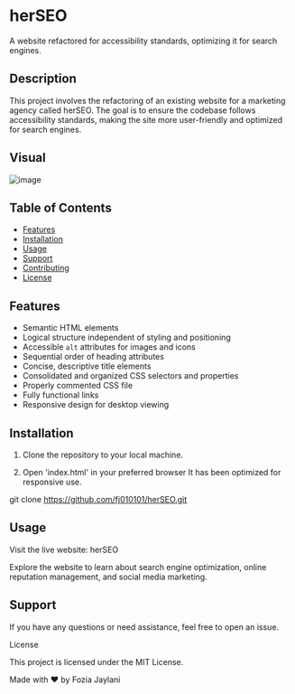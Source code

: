 # herSEO

A website refactored for accessibility standards, optimizing it for search engines.

## Description

This project involves the refactoring of an existing website for a marketing agency called herSEO. The goal is to ensure the codebase follows accessibility standards, making the site more user-friendly and optimized for search engines.

## Visual

![image](https://github.com/fj010101/herSEO/assets/151868892/fd49e5d1-1eba-4dde-a1b8-a343bcca15c6)


## Table of Contents

- [Features](#features)
- [Installation](#installation)
- [Usage](#usage)
- [Support](#support)
- [Contributing](#contributing)
- [License](#license)

## Features

- Semantic HTML elements
- Logical structure independent of styling and positioning
- Accessible `alt` attributes for images and icons
- Sequential order of heading attributes
- Concise, descriptive title elements
- Consolidated and organized CSS selectors and properties
- Properly commented CSS file
- Fully functional links
- Responsive design for desktop viewing

## Installation

1. Clone the repository to your local machine.

2. Open 'index.html' in your preferred browser
   It has been optimized for responsive use.

git clone https://github.com/fj010101/herSEO.git

## Usage

Visit the live website: herSEO

Explore the website to learn about search engine optimization, online reputation management, and social media marketing.

## Support

If you have any questions or need assistance, feel free to open an issue.

License

This project is licensed under the MIT License.

Made with ❤️️ by Fozia Jaylani
